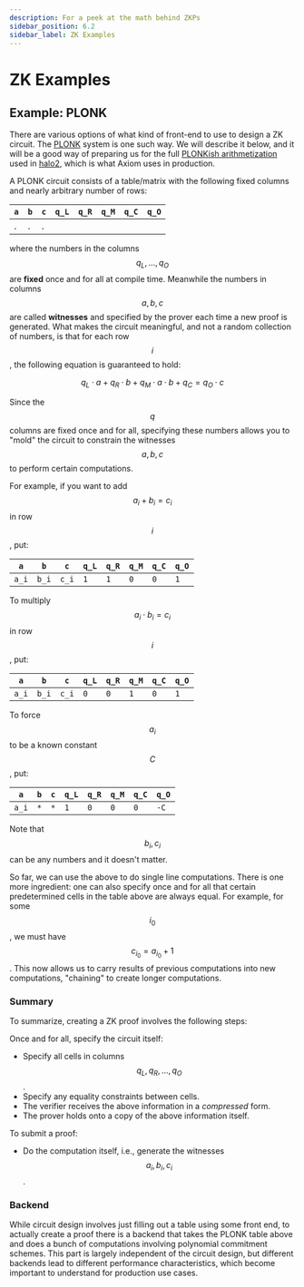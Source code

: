 ```yaml
---
description: For a peek at the math behind ZKPs
sidebar_position: 6.2
sidebar_label: ZK Examples
---
```


# ZK Examples

## Example: PLONK

There are various options of what kind of front-end to use to design a ZK circuit. The [PLONK](https://eprint.iacr.org/2019/953.pdf) system is one such way. We will describe it below, and it will be a good way of preparing us for the full [PLONKish arithmetization](https://hackmd.io/@aztec-network/plonk-arithmetiization-air) used in [halo2](https://github.com/privacy-scaling-explorations/halo2), which is what Axiom uses in production.

A PLONK circuit consists of a table/matrix with the following fixed columns and nearly arbitrary number of rows:

|`a`|`b`|`c`|`q_L`|`q_R`|`q_M`|`q_C`|`q_O`|
|---|---|---|---|---|---|---|---|
|.|.|.|

where the numbers in the columns $$q_L, \dotsc, q_O$$ are **fixed** once and for all at compile time. Meanwhile the numbers in columns $$a, b, c$$ are called **witnesses** and specified by the prover each time a new proof is generated. What makes the circuit meaningful, and not a random collection of numbers, is that for each row $$i$$, the following equation is guaranteed to hold:

$$
q_L \cdot a + q_R \cdot b + q_M \cdot a \cdot b + q_C = q_O \cdot c
$$

Since the $$q$$ columns are fixed once and for all, specifying these numbers allows you to "mold" the circuit to constrain the witnesses $$a, b, c$$ to perform certain computations.

For example, if you want to add $$a_i + b_i = c_i$$ in row $$i$$, put:

|`a`|`b`|`c`|`q_L`|`q_R`|`q_M`|`q_C`|`q_O`|
|---|---|---|---|---|---|---|---|
|`a_i`|`b_i`|`c_i`|`1`|`1`|`0`|`0`|`1`|

To multiply $$a_i \cdot b_i = c_i$$ in row $$i$$, put:

|`a`|`b`|`c`|`q_L`|`q_R`|`q_M`|`q_C`|`q_O`|
|---|---|---|---|---|---|---|---|
|`a_i`|`b_i`|`c_i`|`0`|`0`|`1`|`0`|`1`|

To force $$a_i$$ to be a known constant $$C$$, put:

|`a`|`b`|`c`|`q_L`|`q_R`|`q_M`|`q_C`|`q_O`|
|---|---|---|---|---|---|---|---|
|`a_i`|`*`|`*`|`1`|`0`|`0`|`0`|`-C`|`0`|

Note that $$b_i, c_i$$ can be any numbers and it doesn't matter.

So far, we can use the above to do single line computations. There is one more ingredient: one can also specify once and for all that certain predetermined cells in the table above are always equal. For example, for some $$i_0$$, we must have $$c_ i_0 = a_ i_0 + 1$$. This now allows us to carry results of previous computations into new computations, "chaining" to create longer computations.

### Summary

To summarize, creating a ZK proof involves the following steps:

Once and for all, specify the circuit itself:

* Specify all cells in columns $$q_L, q_R, \dotsc, q_O$$.
* Specify any equality constraints between cells.
* The verifier receives the above information in a _compressed_ form.
* The prover holds onto a copy of the above information itself.

To submit a proof:

* Do the computation itself, i.e., generate the witnesses $$a_i, b_i, c_i$$.

### Backend

While circuit design involves just filling out a table using some front end, to actually create a proof there is a backend that takes the PLONK table above and does a bunch of computations involving polynomial commitment schemes. This part is largely independent of the circuit design, but different backends lead to different performance characteristics, which become important to understand for production use cases.
